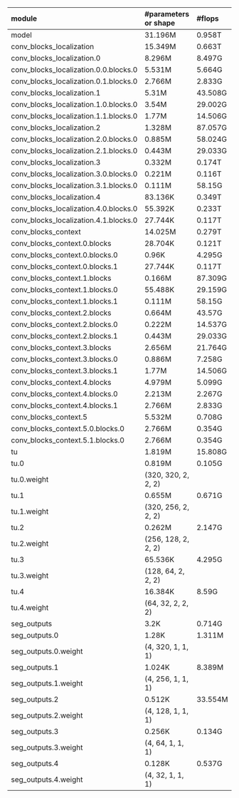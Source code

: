 | module                                   | #parameters or shape   | #flops     |
|:-----------------------------------------|:-----------------------|:-----------|
| model                                    | 31.196M                | 0.958T     |
|  conv_blocks_localization                |  15.349M               |  0.663T    |
|   conv_blocks_localization.0             |   8.296M               |   8.497G   |
|    conv_blocks_localization.0.0.blocks.0 |    5.531M              |    5.664G  |
|    conv_blocks_localization.0.1.blocks.0 |    2.766M              |    2.833G  |
|   conv_blocks_localization.1             |   5.31M                |   43.508G  |
|    conv_blocks_localization.1.0.blocks.0 |    3.54M               |    29.002G |
|    conv_blocks_localization.1.1.blocks.0 |    1.77M               |    14.506G |
|   conv_blocks_localization.2             |   1.328M               |   87.057G  |
|    conv_blocks_localization.2.0.blocks.0 |    0.885M              |    58.024G |
|    conv_blocks_localization.2.1.blocks.0 |    0.443M              |    29.033G |
|   conv_blocks_localization.3             |   0.332M               |   0.174T   |
|    conv_blocks_localization.3.0.blocks.0 |    0.221M              |    0.116T  |
|    conv_blocks_localization.3.1.blocks.0 |    0.111M              |    58.15G  |
|   conv_blocks_localization.4             |   83.136K              |   0.349T   |
|    conv_blocks_localization.4.0.blocks.0 |    55.392K             |    0.233T  |
|    conv_blocks_localization.4.1.blocks.0 |    27.744K             |    0.117T  |
|  conv_blocks_context                     |  14.025M               |  0.279T    |
|   conv_blocks_context.0.blocks           |   28.704K              |   0.121T   |
|    conv_blocks_context.0.blocks.0        |    0.96K               |    4.295G  |
|    conv_blocks_context.0.blocks.1        |    27.744K             |    0.117T  |
|   conv_blocks_context.1.blocks           |   0.166M               |   87.309G  |
|    conv_blocks_context.1.blocks.0        |    55.488K             |    29.159G |
|    conv_blocks_context.1.blocks.1        |    0.111M              |    58.15G  |
|   conv_blocks_context.2.blocks           |   0.664M               |   43.57G   |
|    conv_blocks_context.2.blocks.0        |    0.222M              |    14.537G |
|    conv_blocks_context.2.blocks.1        |    0.443M              |    29.033G |
|   conv_blocks_context.3.blocks           |   2.656M               |   21.764G  |
|    conv_blocks_context.3.blocks.0        |    0.886M              |    7.258G  |
|    conv_blocks_context.3.blocks.1        |    1.77M               |    14.506G |
|   conv_blocks_context.4.blocks           |   4.979M               |   5.099G   |
|    conv_blocks_context.4.blocks.0        |    2.213M              |    2.267G  |
|    conv_blocks_context.4.blocks.1        |    2.766M              |    2.833G  |
|   conv_blocks_context.5                  |   5.532M               |   0.708G   |
|    conv_blocks_context.5.0.blocks.0      |    2.766M              |    0.354G  |
|    conv_blocks_context.5.1.blocks.0      |    2.766M              |    0.354G  |
|  tu                                      |  1.819M                |  15.808G   |
|   tu.0                                   |   0.819M               |   0.105G   |
|    tu.0.weight                           |    (320, 320, 2, 2, 2) |            |
|   tu.1                                   |   0.655M               |   0.671G   |
|    tu.1.weight                           |    (320, 256, 2, 2, 2) |            |
|   tu.2                                   |   0.262M               |   2.147G   |
|    tu.2.weight                           |    (256, 128, 2, 2, 2) |            |
|   tu.3                                   |   65.536K              |   4.295G   |
|    tu.3.weight                           |    (128, 64, 2, 2, 2)  |            |
|   tu.4                                   |   16.384K              |   8.59G    |
|    tu.4.weight                           |    (64, 32, 2, 2, 2)   |            |
|  seg_outputs                             |  3.2K                  |  0.714G    |
|   seg_outputs.0                          |   1.28K                |   1.311M   |
|    seg_outputs.0.weight                  |    (4, 320, 1, 1, 1)   |            |
|   seg_outputs.1                          |   1.024K               |   8.389M   |
|    seg_outputs.1.weight                  |    (4, 256, 1, 1, 1)   |            |
|   seg_outputs.2                          |   0.512K               |   33.554M  |
|    seg_outputs.2.weight                  |    (4, 128, 1, 1, 1)   |            |
|   seg_outputs.3                          |   0.256K               |   0.134G   |
|    seg_outputs.3.weight                  |    (4, 64, 1, 1, 1)    |            |
|   seg_outputs.4                          |   0.128K               |   0.537G   |
|    seg_outputs.4.weight                  |    (4, 32, 1, 1, 1)    |            |